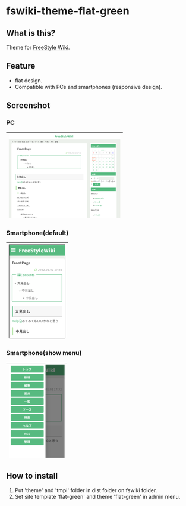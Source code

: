 # fswiki-theme-flat-green

## What is this?

Theme for [FreeStyle Wiki](http://fswiki.osdn.jp/cgi-bin/wiki.cgi).

## Feature

- flat design.
- Compatible with PCs and smartphones (responsive design).

## Screenshot

### PC
|<img src="https://github.com/shimamu/fswiki-theme-flat-green/blob/main/images/screenshot_pc.png" width="300px">|
|:-:|

### Smartphone(default)

|<img src="https://github.com/shimamu/fswiki-theme-flat-green/blob/main/images/screenshot_smartphone01.png" width="150px" style="border: 1px solid #333">|
|:-:|

### Smartphone(show menu)

|<img src="https://github.com/shimamu/fswiki-theme-flat-green/blob/main/images/screenshot_smartphone02.png" width="150px">|
|:-:|

## How to install

1. Put 'theme' and 'tmpl' folder in dist folder on fswiki folder.
2. Set site template 'flat-green' and theme 'flat-green' in admin menu.

